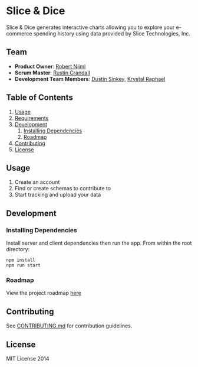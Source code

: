 Slice & Dice
=======

Slice & Dice generates interactive charts allowing you to explore your e-commerce spending history using data provided by Slice Technologies, Inc. 

## Team

  - __Product Owner__: [Robert Niimi](https://github.com/robertn702)
  - __Scrum Master__: [Rustin Crandall](https://github.com/rustinpc)
  - __Development Team Members__: [Dustin Sinkey](https://github.com/dsinkey), [Krystal Raphael](https://github.com/kdr18702)

## Table of Contents

1. [Usage](#Usage)
1. [Requirements](#requirements)
1. [Development](#development)
    1. [Installing Dependencies](#installing-dependencies)
    1. [Roadmap](#roadmap)
1. [Contributing](#contributing)
1. [License](#license)

## Usage

1. Create an account
2. Find or create schemas to contribute to
3. Start tracking and upload your data

## Development

### Installing Dependencies
Install server and client dependencies then run the app. From within the root directory:

```
npm install
npm run start
```

### Roadmap

View the project roadmap [here][roadmap-url]

## Contributing

See [CONTRIBUTING.md][contributing-url] for contribution guidelines.

## License

MIT License 2014

[contributing-url]: https://github.com/SLICE-REACTOR/Slice-Reactor/blob/develop/CONTRIBUTING.md
[roadmap-url]: https://github.com/SLICE-REACTOR/Slice-Reactor/wiki/Roadmap